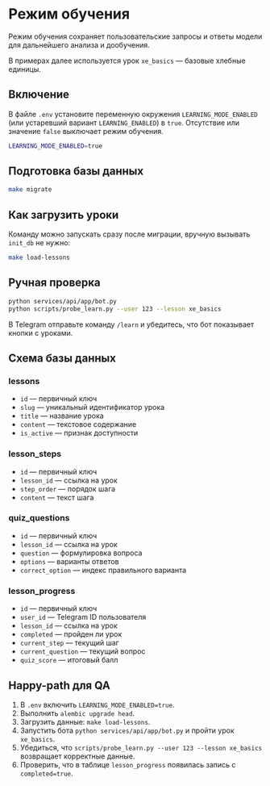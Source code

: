 # Режим обучения

Режим обучения сохраняет пользовательские запросы и ответы модели для
дальнейшего анализа и дообучения.

В примерах далее используется урок `xe_basics` — базовые хлебные единицы.

## Включение

В файле `.env` установите переменную окружения `LEARNING_MODE_ENABLED` (или
устаревший вариант `LEARNING_ENABLED`) в `true`. Отсутствие или значение
`false` выключает режим обучения.

```bash
LEARNING_MODE_ENABLED=true
```

## Подготовка базы данных

```bash
make migrate
```

## Как загрузить уроки

Команду можно запускать сразу после миграции, вручную вызывать `init_db` не
нужно:

```bash
make load-lessons
```

## Ручная проверка

```bash
python services/api/app/bot.py
python scripts/probe_learn.py --user 123 --lesson xe_basics
```

В Telegram отправьте команду `/learn` и убедитесь, что бот показывает кнопки с уроками.

## Схема базы данных

### lessons
- `id` — первичный ключ
- `slug` — уникальный идентификатор урока
- `title` — название урока
- `content` — текстовое содержание
- `is_active` — признак доступности

### lesson_steps
- `id` — первичный ключ
- `lesson_id` — ссылка на урок
- `step_order` — порядок шага
- `content` — текст шага

### quiz_questions
- `id` — первичный ключ
- `lesson_id` — ссылка на урок
- `question` — формулировка вопроса
- `options` — варианты ответов
- `correct_option` — индекс правильного варианта

### lesson_progress
- `id` — первичный ключ
- `user_id` — Telegram ID пользователя
- `lesson_id` — ссылка на урок
- `completed` — пройден ли урок
- `current_step` — текущий шаг
- `current_question` — текущий вопрос
- `quiz_score` — итоговый балл

## Happy-path для QA

1. В `.env` включить `LEARNING_MODE_ENABLED=true`.
2. Выполнить `alembic upgrade head`.
3. Загрузить данные: `make load-lessons`.
4. Запустить бота `python services/api/app/bot.py` и пройти урок `xe_basics`.
5. Убедиться, что `scripts/probe_learn.py --user 123 --lesson xe_basics`
   возвращает корректные данные.
6. Проверить, что в таблице `lesson_progress` появилась запись с `completed=true`.
